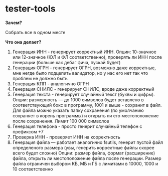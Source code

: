 # tester-tools

**Зачем?**

Собрать все в одном месте

**Что она делает?**
1. Генерация ИНН - генерирует корректный ИНН. 
Опции: 10-значное или 12-значное (ЮЛ и ФЛ соответственно), проверять ли ИНН после генерации (больше как дебаг фича, пускай будет)
2. Генерация ОГРН - генерирует ОГРН, возможно даже корректные, мне негде было подцепить валидатор, но у нас его нет так что проблем не должно быть
3. Генерация КПП - аналогично ОГРН
4. Генерация СНИЛС - генерирует СНИЛС, вроде даже корректный
5. Генерация текста - генерирует случайный текст (буквы и цифры).
Опции: размерность — до 1000 символов будет вставлено в соответствующий бокс в программу, 1001 и выше - сохранит в файл. Для файла можно указать папку сохранения (по умолчанию сохраняет в корень программы) и открыть ли его местоположение после сохранения. Лимит 100 000 символов
6. Генерация телефона - просто генерит случайный телефон с префиксом +7
7. Проверка ИНН - проверяет ИНН на корректность
8. Генерация файла — работает аналогично fsutils, генерит пустой файл определеного размера (увы, генерить корректные файлы скорее всего будет сложно)
Опции: размер файла, формат (расширение) файла, открыть ли местоположение файла после генерации. Размер файла ограничен выбором КБ, МБ и ГБ с лимитами в 10000, 1000 и 10 соответственно
